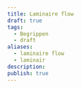 ```yaml
---
title: Laminaire flow
draft: true
tags:
  - Begrippen
  - draft
aliases:
  - laminaire flow
  - laminair
description: 
publish: true
---
```

